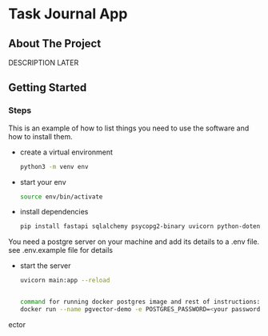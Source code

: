# Task Journal App

## About The Project
DESCRIPTION LATER

## Getting Started

### Steps

This is an example of how to list things you need to use the software and how to install them.
* create a virtual environment
  ```sh
  python3 -m venv env
  ```

* start your env
  ```sh
  source env/bin/activate
  ```

* install dependencies
  ```sh
  pip install fastapi sqlalchemy psycopg2-binary uvicorn python-dotenv openai pgvector 

You need a postgre server on your machine and add its details to a .env file. see .env.example file for details

* start the server
  ```sh
  uvicorn main:app --reload


  command for running docker postgres image and rest of instructions: 
  docker run --name pgvector-demo -e POSTGRES_PASSWORD=<your password here> -p 5555:5555 ankane/pgv
ector

